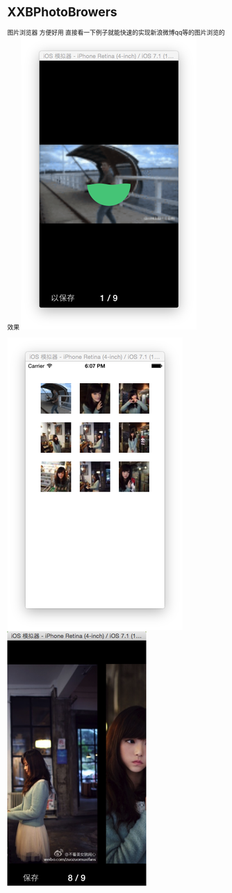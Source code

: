 # XXBPhotoBrowers
图片浏览器
方便好用 直接看一下例子就能快速的实现新浪微博qq等的图片浏览的效果
![image](./asset/1.png)


![image](./asset/2.png)
![image](./asset/3.png)

